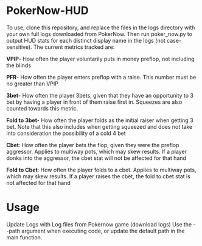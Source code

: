 # PokerNow-HUD

To use, clone this repository, and replace the files in the logs directory with your own full logs downloaded from PokerNow. Then run poker_now.py to output HUD stats for 
each distinct display name in the logs (not case-sensitive). The current metrics tracked are:

**VPIP**- How often the player voluntarily puts in money preflop, not including the blinds

**PFR**- How often the player enters preflop with a raise. This number must be no greater than VPIP

**3bet**- How often the player 3bets, given that they have an opportunity to 3 bet by having a player in front of them raise first in. Squeezes are also
counted towards this metric.

**Fold to 3bet**- How often the player folds as the initial raiser when getting 3 bet. Note that this also includes when getting squeezed and does not take into consideration
the possibility of a cold 4 bet

**Cbet**: How often the player bets the flop, given they were the preflop aggressor. Applies to multiway pots, which may skew results. If a player donks into the aggressor, the cbet stat will not be affected for that hand

**Fold to Cbet**: How often the player folds to a cbet. Applies to multiway pots, which may skew results. If a player raises the cbet, the fold to cbet stat is not affected for that hand


# Usage
Update Logs with Log files from Pokernow game (download logs)
Use the --path argument when executing code, or update the default path in the main function.
